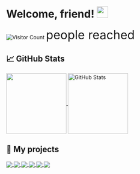 # Welcome, friend! <img src="https://raw.githubusercontent.com/MartinHeinz/MartinHeinz/master/wave.gif" width="30px">
![Visitor Count](https://profile-counter.glitch.me/didv097/count.svg) 
<span style="font-size: 32px;">people reached</span>

## &#x1f4c8; GitHub Stats

<a href="https://github.com/didv097" >
  <img align="center" src="https://github-readme-stats.vercel.app/api/top-langs/?layout=compact&username=didv097&title_color=000000&text_color=1f1f1f&icon_color=2bbc8a&bg_color=f7f7f7" height="160px"/>
</a>

<a href="https://github.com/didv097" >
  <img align="center" src="https://github-readme-stats.vercel.app/api?username=didv097&show_icons=true&line_height=27&count_private=true&title_color=000000&text_color=1f1f1f&icon_color=2bbc8a&bg_color=f7f7f7" height="160px" alt="GitHub Stats"/>
</a>

## &#x1f4c1; My projects

<a href="https://github.com/didv097/Query-Generator">
  <img align="center" src="https://github-readme-stats.vercel.app/api/pin/?username=didv097&repo=Query-Generator&title_color=000000&text_color=1f1f1f&icon_color=2bbc8a&bg_color=f7f7f7" />
</a>
<a href="https://github.com/didv097/webapp.rs">
  <img align="center" src="https://github-readme-stats.vercel.app/api/pin/?username=didv097&repo=webapp.rs&title_color=000000&text_color=1f1f1f&icon_color=2bbc8a&bg_color=f7f7f7" />
</a>
<a href="https://github.com/didv097/cdt">
  <img align="center" src="https://github-readme-stats.vercel.app/api/pin/?username=didv097&repo=cdt&title_color=000000&text_color=1f1f1f&icon_color=2bbc8a&bg_color=f7f7f7" />
</a>
<a href="https://github.com/didv097/Electron-Web-Browser">
  <img align="center" src="https://github-readme-stats.vercel.app/api/pin/?username=didv097&repo=Electron-Web-Browser&title_color=000000&text_color=1f1f1f&icon_color=2bbc8a&bg_color=f7f7f7" />
</a>
<a href="https://github.com/didv097/LDT-IES">
  <img align="center" src="https://github-readme-stats.vercel.app/api/pin/?username=didv097&repo=LDT-IES&title_color=000000&text_color=1f1f1f&icon_color=2bbc8a&bg_color=f7f7f7" />
</a>
<a href="https://github.com/didv097/arch-text-svg">
  <img align="center" src="https://github-readme-stats.vercel.app/api/pin/?username=didv097&repo=arch-text-svg&title_color=000000&text_color=1f1f1f&icon_color=2bbc8a&bg_color=f7f7f7" />
</a>
